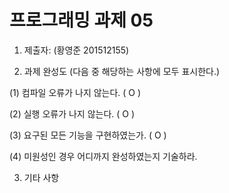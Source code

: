 ﻿# 프로그래밍 과제 05

1. 제출자:   (황영준 201512155)

2. 과제 완성도 (다음 중 해당하는 사항에 모두 표시한다.)

(1) 컴파일 오류가 나지 않는다. ( O  )

(2) 실행 오류가 나지 않는다. (  O  )

(3) 요구된 모든 기능을 구현하였는가. (  O   )

(4) 미원성인 경우 어디까지 완성하였는지 기술하라.

3. 기타 사항 
